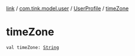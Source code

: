 [link](../../index.md) / [com.tink.model.user](../index.md) / [UserProfile](index.md) / [timeZone](./time-zone.md)

# timeZone

`val timeZone: `[`String`](https://kotlinlang.org/api/latest/jvm/stdlib/kotlin/-string/index.html)